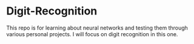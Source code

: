 # Digit-Recognition

This repo is for learning about neural networks and testing them through various personal projects. I will focus on digit recognition in this one.
